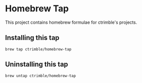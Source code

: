 # Homebrew Tap

This project contains homebrew formulae for ctrimble's projects.

## Installing this tap

```
brew tap ctrimble/homebrew-tap
```

## Uninstalling this tap

```
brew untap ctrimble/homebrew-tap
```
